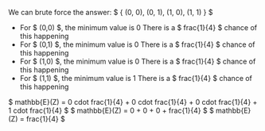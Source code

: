 We can brute force the answer: 
$ { (0, 0), (0, 1), (1, 0), (1, 1) } $
<ul>
	<li> For $ (0,0) $, the minimum value is 0 
	      There is a $ frac{1}{4} $ chance of this happening
	<li> For $ (0,1) $, the minimum value is 0 
	      There is a $ frac{1}{4} $ chance of this happening
	<li> For $ (1,0) $, the minimum value is 0 
	      There is a $ frac{1}{4} $ chance of this happening
	<li> For $ (1,1) $, the minimum value is 1 
	      There is a $ frac{1}{4} $ chance of this happening
</ul>
$ mathbb{E}(Z) = 0 cdot frac{1}{4} + 0 cdot frac{1}{4} + 0 cdot frac{1}{4} + 1 cdot frac{1}{4} $ 
$ mathbb{E}(Z) = 0 + 0 + 0 + frac{1}{4} $ 
$ mathbb{E}(Z) = frac{1}{4} $
